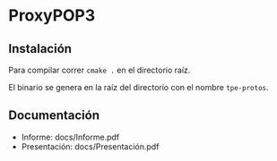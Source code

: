 # ProxyPOP3
## Instalación
Para compilar correr `cmake .` en el directorio raíz.

El binario se genera en la raíz del directorio con el nombre `tpe-protos`.
## Documentación
* Informe: docs/Informe.pdf
* Presentación: docs/Presentación.pdf

